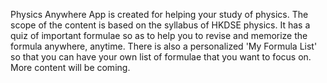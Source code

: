 Physics Anywhere App is created for helping your study of physics. The scope of the content is based on the syllabus of HKDSE physics. It has a quiz of important formulae so as to help you to revise and memorize the formula anywhere, anytime.  There is also a personalized 'My Formula List' so that you can have your own list of formulae that you want to focus on. More content will be coming. 
